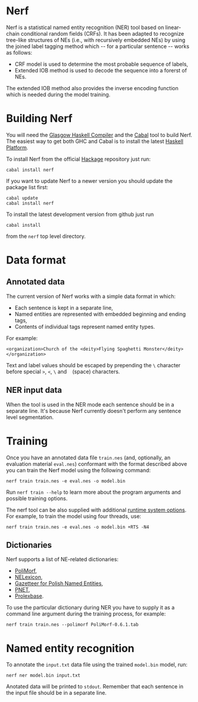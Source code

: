 Nerf
====

Nerf is a statistical named entity recognition (NER) tool based on linear-chain
conditional random fields (CRFs).
It has been adapted to recognize tree-like structures of NEs (i.e., with
recursively embedded NEs) by using the joined label tagging method which
-- for a particular sentence -- works as follows:

  * CRF model is used to determine the most probable sequence of labels,
  * Extended IOB method is used to decode the sequence into a forerst of NEs.

The extended IOB method also provides the inverse encoding function which is
needed during the model training.

Building Nerf
=============

You will need the [Glasgow Haskell Compiler](http://www.haskell.org/ghc/)
and the [Cabal](http://www.haskell.org/cabal/) tool to build Nerf.
The easiest way to get both GHC and Cabal is to install the latest
[Haskell Platform](http://www.haskell.org/platform/).

To install Nerf from the official
[Hackage](http://hackage.haskell.org/package/nerf)
repository just run:

    cabal install nerf

If you want to update Nerf to a newer version you should update the package
list first:

    cabal update
    cabal install nerf

To install the latest development version from github just run

    cabal install

from the `nerf` top level directory.

Data format
===========

Annotated data
--------------

The current version of Nerf works with a simple data format in which:

  * Each sentence is kept in a separate line,
  * Named entities are represented with embedded beginning and ending tags,
  * Contents of individual tags represent named entity types.

For example:

    <organization>Church of the <deity>Flying Spaghetti Monster</deity></organization>

Text and label values should be escaped by prepending the `\` character before special
`>`, `<`, `\` and ` ` (space) characters.

NER input data
--------------

When the tool is used in the NER mode each sentence should be in a separate line.
It's because Nerf currently doesn't perform any sentence level segmentation.

Training
========

Once you have an annotated data file `train.nes` (and, optionally, an evaluation
material `eval.nes`) conformant with the format described above you can train
the Nerf model using the following command:

    nerf train train.nes -e eval.nes -o model.bin

Run `nerf train --help` to learn more about the program arguments and possible
training options.

The nerf tool can be also supplied with additional 
[runtime system options](http://www.haskell.org/ghc/docs/latest/html/users_guide/runtime-control.html).
For example, to train the model using four threads, use:

    nerf train train.nes -e eval.nes -o model.bin +RTS -N4

Dictionaries
------------

Nerf supports a list of NE-related dictionaries:

  * [PoliMorf](http://zil.ipipan.waw.pl/PoliMorf),
  * [NELexicon](http://nlp.pwr.wroc.pl/en/tools-and-resources/nelexicon),
  * [Gazetteer for Polish Named Entities](http://clip.ipipan.waw.pl/Gazetteer),
  * [PNET](http://zil.ipipan.waw.pl/PNET),
  * [Prolexbase](http://zil.ipipan.waw.pl/Prolexbase).

To use the particular dictionary during NER you have to supply it as a
command line argument during the training process, for example:

    nerf train train.nes --polimorf PoliMorf-0.6.1.tab

Named entity recognition
========================

To annotate the `input.txt` data file using the trained `model.bin` model, run: 

    nerf ner model.bin input.txt

Anotated data will be printed to `stdout`.  Remember that each sentence in the
input file should be in a separate line.
